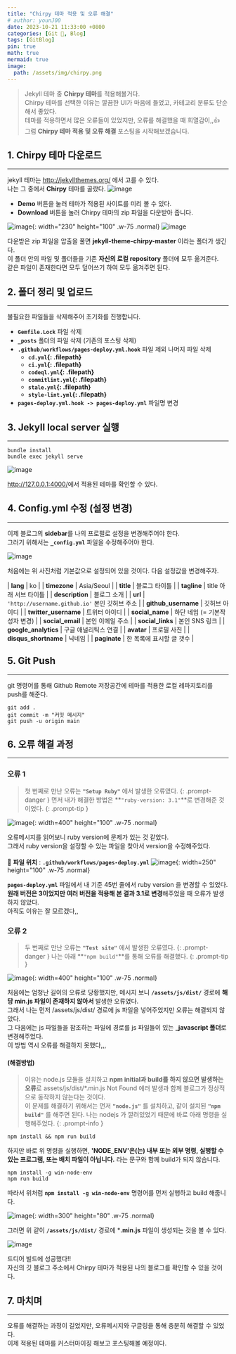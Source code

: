 ```yaml
---
title: "Chirpy 테마 적용 및 오류 해결"
# author: younJ00
date: 2023-10-21 11:33:00 +0800
categories: [Git 🌱, Blog]
tags: [GitBlog]
pin: true
math: true
mermaid: true
image:
  path: /assets/img/chirpy.png
---
```


> Jekyll 테마 중 **Chirpy 테마**를 적용해볼거다.<br>
Chirpy 테마를 선택한 이유는 깔끔한 UI가 마음에 들었고, 카테고리 분류도 단순해서 좋았다.<br>
테마를 적용하면서 많은 오류들이 있었지만, 오류를 해결했을 때 희열감이,,👍<br>
그럼 **Chirpy 테마 적용 및 오류 해결** 포스팅을 시작해보겠습니다.

## 1. Chirpy 테마 다운로드
---------------
jekyll 테마는 <http://jekyllthemes.org/> 에서 고를 수 있다.<br>
나는 그 중에서 **Chirpy** 테마를 골랐다.
![image](https://github.com/YounJ00/YounJ00.github.io/assets/91127380/fa0161fa-7105-4064-ad65-c1333ce59b28)
- **Demo** 버튼을 눌러 테마가 적용된 사이트를 미리 볼 수 있다. <br>
- **Download** 버튼을 눌러 Chirpy 테마의 zip 파일을 다운받아 줍니다.

![image](https://github.com/YounJ00/YounJ00.github.io/assets/91127380/7f4ca57b-eae7-4acb-a043-7a1d5e84eed8){: width="230" height="100" .w-75 .normal}
![image](https://github.com/YounJ00/YounJ00.github.io/assets/91127380/16108aa7-774f-4ef2-8ba9-dfb086f13d72)

다운받은 zip 파일을 압출을 풀면 **jekyll-theme-chirpy-master** 이라는 폴더가 생긴다.<br>
이 폴더 안의 파일 및 폴더들을 기존 **자신의 로컬 repository** 폴더에 모두 옮겨준다.<br>
같은 파일이 존재한다면 모두 덮어쓰기 하여 모두 옮겨주면 된다.


## 2. 폴더 정리 및 업로드
---------------
불필요한 파일들을 삭제해주어 초기화를 진행합니다. <br>
- **`Gemfile.Lock`** 파일 삭제
- **`_posts`** 폴더의 파일 삭제 (기존의 포스팅 삭제)
- **`.github/workflows/pages-deploy.yml.hook`** 파일 제외 나머지 파일 삭제
    + **`cd.yml`{: .filepath}**
    + **`ci.yml`{: .filepath}**
    + **`codeql.yml`{: .filepath}**
    + **`commitlint.yml`{: .filepath}**
    + **`stale.yml`{: .filepath}**
    + **`style-lint.yml`{: .filepath}**
- **`pages-deploy.yml.hook -> pages-deploy.yml`** 파일명 변경

## 3. Jekyll local server 실행
---------------
```shell
bundle install
bundle exec jekyll serve
```
![image](https://github.com/YounJ00/YounJ00.github.io/assets/91127380/b52b0014-2d9c-47a1-a8a2-6a6b51c9de28)

<http://127.0.0.1:4000/>에서 적용된 테마를 확인할 수 있다.

## 4. Config.yml 수정 (설정 변경)
---------------
이제 블로그의 **sidebar**를 나의 프로필로 설정을 변경해주어야 한다.<br>
그러기 위해서는 **`_config.yml`** 파일을 수정해주어야 한다.

![image](https://github.com/YounJ00/YounJ00.github.io/assets/91127380/affed372-7237-463e-b742-c59eaf6d99e6)

처음에는 위 사진처럼 기본값으로 설정되어 있을 것이다. 다음 설정값을 변경해주자.

| **lang**               | ko                                          |
| **timezone**           | Asia/Seoul                                  |
| **title**              | 블로그 타이틀                                |
| **tagline**            | title 아래 서브 타이틀                       |
| **description**        | 블로그 소개                                  |
| **url**                | `'http://username.github.io'` 본인 깃허브 주소 |
| **github_username**    | 깃허브 아이디                                |
| **twitter_username**   | 트위터 아이디                                |
| **social_name**        | 하단 네임 (= 기본작성자 변경)                 |
| **social_email**       | 본인 이메일 주소                             |
| **social_links**       | 본인 SNS 링크                                | 
| **google_analytics**   | 구글 애널리틱스 연결                          |
| **avatar**            | 프로필 사진                                  |
| **disqus_shortname**   | 닉네임                                       |
| **paginate**           | 한 목록에 표시할 글 갯수                      |


## 5. Git Push
---------------
git 명령어를 통해 Github Remote 저장공간에 테마를 적용한 로컬 레파지토리를 push를 해준다.
```shell
git add .
git commit -m "커밋 메시지"
git push -u origin main
```

## 6. 오류 해결 과정
---------------
### **오류 1**
> 첫 번째로 만난 오류는 **`"Setup Ruby"`** 에서 발생한 오류였다.
{: .prompt-danger }
> 먼저 내가 해결한 방법은 **`"ruby-version: 3.1"`**로 변경해준 것이었다.
{: .prompt-tip }

![image](https://github.com/YounJ00/YounJ00.github.io/assets/91127380/cea4088b-abf0-4934-aec8-25fa4bcbfe80){: width=400" height="100" .w-75 .normal}

오류메시지를 읽어보니 ruby version에 문제가 있는 것 같았다.<br>
그래서 ruby version을 설정할 수 있는 파일을 찾아서 version을 수정해주었다.<br><br>
📁 **파일 위치** : **`.github/workflows/pages-deploy.yml`**
![image](https://github.com/YounJ00/YounJ00.github.io/assets/91127380/9866a0d3-c5e8-45c0-85b8-0b38ff4c49e1){: width=250" height="100" .w-75 .normal}

**`pages-deploy.yml`** 파일에서 내 기준 45번 줄에서 ruby version 을 변경할 수 있었다.<br>
**원래 버전은 3이었지만 여러 버전을 적용해 본 결과 3.1로 변경**해주었을 때 오류가 발생하지 않았다.<br>
아직도 이유는 잘 모르겠다,,

### **오류 2**
> 두 번째로 만난 오류는 **`"Test site"`** 에서 발생한 오류였다.
{: .prompt-danger }
> 나는 아래 **`"npm build"`**를 통해 오류를 해결했다.
{: .prompt-tip }

![image](https://github.com/YounJ00/YounJ00.github.io/assets/91127380/92e4df31-f58e-449f-87c5-3ef7f6331517){: width=400" height="100" .w-75 .normal}

처음에는 엄청난 길이의 오류로 당황했지만, 메시지 보니 **`/assets/js/dist/`** 경로에 **해당 min.js 파일이 존재하지 않아서** 발생한 오류였다. <br>
그래서 나는 먼저 /assets/js/dist/ 경로에 js 파일을 넣어주었지만 오류는 해결되지 않았다. <br>
그 다음에는 js 파일들을 참조하는 파일에 경로를 js 파일들이 있는 **_javascript 폴더**로 변경해주었다. <br> 이 방법 역시 오류를 해결하지 못했다,,,<br>

#### **(해결방법)**
> 이유는 node.js 모듈을 설치하고 **npm initial과 build를 하지 않으면 발생하는 오류**로 assets/js/dist/*.min.js Not Found 에러 발생과 함께 블로그가 정상적으로 동작하지 않는다는 것이다.<br>
이 문제를 해결하기 위해서는 먼저 **`"node.js"`** 를 설치하고, 같이 설치된 **`"npm build"`** 를 해주면 된다. 나는 nodejs 가 깔려있었기 때문에 바로 아래 명령을 실행해주었다.
{: .prompt-info }

```shell
npm install && npm run build
```
하지만 바로 위 명령을 실행하면, **'NODE_ENV'은(는) 내부 또는 외부 명령, 실행할 수 있는 프로그램, 또는 배치 파일이 아닙니다.** 라는 문구와 함께 build가 되지 않습니다.

```shell
npm install -g win-node-env
npm run build
```
따라서 위처럼 **`npm install -g win-node-env`** 명령어를 먼저 실행하고 build 해줍니다.

![image](https://github.com/YounJ00/YounJ00.github.io/assets/91127380/aea7aec7-0a9b-4326-b415-57cb096e85ef){: width=300" height="80" .w-75 .normal}

그러면 위 같이 **`/assets/js/dist/`** 경로에 ***.min.js** 파일이 생성되는 것을 볼 수 있다.

![image](https://github.com/YounJ00/YounJ00.github.io/assets/91127380/930ccd19-ded3-4747-a853-8382e6190dc2)

드디어 빌드에 성공했다!! <br>
자신의 깃 블로그 주소에서 Chirpy 테마가 적용된 나의 블로그를 확인할 수 있을 것이다.

## 7. 마치며
---------------
오류를 해결하는 과정이 길었지만, 오류메시지와 구글링을 통해 충분히 해결할 수 있었다.<br>
이제 적용된 테마를 커스터마이징 해보고 포스팅해볼 예정이다.